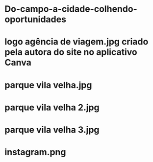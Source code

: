 # Do-campo-a-cidade-colhendo-oportunidades
# logo agência de viagem.jpg criado pela autora do site no aplicativo Canva
# parque vila velha.jpg 
# parque vila velha 2.jpg
# parque vila velha 3.jpg
# instagram.png